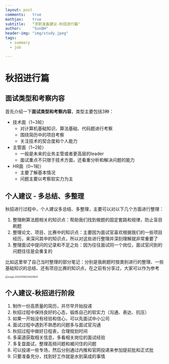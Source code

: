 ```yaml
---
layout: post
comments: 	true
mathjax: 	true
subtitle: 	“求职准备建议-秋招进行篇"
author: 	"SunQH"
header-img: "img/study.jpeg"
tags:
  - summary
  - job

---
```


# 秋招进行篇

## 面试类型和考察内容

首先介绍一下**面试类型和考察内容**，类型主要包括3种：

- 技术面（1~3轮）
  - 对计算机基础知识、算法基础、代码题进行考察
  - 围绕简历中的项目考察
  - 关注技术的契合度和个人能力
- 主管面（1~2轮）
  - 一般是未来的业务主管或者更高层的leader
  - 面试重点不只限于技术方面，还看重分析和解决问题的能力
- HR面（0~1轮）
  - 主要了解基本情况
  - 问题主要以考察软实力为主

## 个人建议 - 多总结、多整理

秋招进行过程中，个人建议多总结、多整理，主要可以对以下几个方面进行整理：

1. 整理刷算法题相关的知识点：帮助我们找到做题的固定套路和规律，防止盲目刷题
2. 整理论文、项目、比赛中的知识点：主要因为面试官喜欢根据我们的一些项目经历，来深问其中的知识点，所以对这些进行整理并深刻理解就非常重要了
3. 整理面试中提问的记录和不足之处：因为往往面试同一个岗位，面试官问到的问题往往是会重复的

比如这里举了自己当时整理的部分笔记：分别是我刷题时按类别进行的整理、一些基础知识的总结、还有项目比赛的知识点，在之前有分享过，大家可以作为参考

<img src="https://cdn.jsdelivr.net/gh/sunqinghu/PicRepo@master/uPic/image-20220106220424620_20220106220425QJA2Ik.png" alt="image-20220106220424620" style="zoom:50%;" />

## 个人建议-秋招进行阶段

1. 制作一份高质量的简历，并尽早开始投递
2. 秋招过程中保持良好的心态，锻炼自己的软实力（沟通、表达、抗压）
3. 如果一开始没有经验和信心，可以先面试中小公司
4. 面试过程中遇到不熟悉的问题多与面试官沟通
5. 秋招过程中做好日程表，合理规划时间
6. 多渠道获取相关信息，多看相关岗位的面试经验
7. 多复盘面试，整理高频问题和被问住的问题
8. 可以投递一些专场，然后分别通过内推和官网投递来参加提前批和正式批
9. 只要准备充分，找到好工作就是水到渠成的事情


